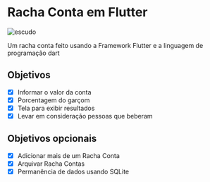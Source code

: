 # Racha Conta em Flutter

![escudo](https://img.shields.io/badge/build-passing-brightgreen)

Um racha conta feito usando a Framework Flutter e a linguagem
de programação dart

## Objetivos

- [x] Informar o valor da conta
- [x] Porcentagem do garçom
- [x] Tela para exibir resultados
- [x] Levar em consideração pessoas que beberam

## Objetivos opcionais

- [x] Adicionar mais de um Racha Conta
- [x] Arquivar Racha Contas
- [x] Permanência de dados usando SQLite
